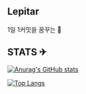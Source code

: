 ## Lepitar
1일 1커밋을 꿈꾸는 🐢


## STATS ✈
[![Anurag's GitHub stats](https://github-readme-stats.vercel.app/api?username=moJobSrc)](https://github.com/anuraghazra/github-readme-stats)

[![Top Langs](https://github-readme-stats.vercel.app/api/top-langs/?username=moJobSrc)](https://github.com/moJobSrc/github-readme-stats)
